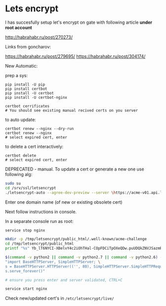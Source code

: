 Lets encrypt
===========


I has succesfully setup let's encrypt on gate with following article **under root account**

http://habrahabr.ru/post/270273/

Links from goncharov:

https://habrahabr.ru/post/279695/
https://habrahabr.ru/post/304174/

New Automatic:

prep a sys:
```
pip install -U pip
pip install certbot
pip install -U certbot
pip install -U certbot-nginx

certbot cerrificates
# You should see existing manual recived certs on you server
```

to auto update:

```
certbot renew --nginx --dry-run
certbot renew --nginx
# select expired cert, enter
```

to delete a cert interactively:

```
certbot delete
# select expired cert, enter
```


DEPRECATED - manual. To update a cert or generate a new one use following alg:

```bash
sudo su
cd /srv/ssl/letsencrypt
./letsencrypt-auto --agree-dev-preview --server \https://acme-v01.api.letsencrypt.org/directory -a manual auth
```

Enter one domain name (of new or existing obsolete cert)

Next follow instructions in console.

In a separate console run as root:

```bash
service stop nginx

mkdir -p /tmp/letsencrypt/public_html/.well-known/acme-challenge
cd /tmp/letsencrypt/public_html
printf "%s" Yb_lT6NYCI-XBelvY4c2iOhTHal-COpFDCiTpOXeQDw.puUDQkZNVJSazmRRopayEg7UtrzPSudZPKspaAVXcvk > .well-known/acme-challenge/Yb_lT6NYCI-XBelvY4c2iOhTHal-COpFDCiTpOXeQDw

$(command -v python2 || command -v python2.7 || command -v python2.6) -c \
"import BaseHTTPServer, SimpleHTTPServer; \
s = BaseHTTPServer.HTTPServer(('', 80), SimpleHTTPServer.SimpleHTTPRequestHandler); \
s.serve_forever()"

# ensure you press enter and server validated, CTRL+C

service start nginx
```

Check new/updated cert's in ```/etc/letsencrypt/live/```
